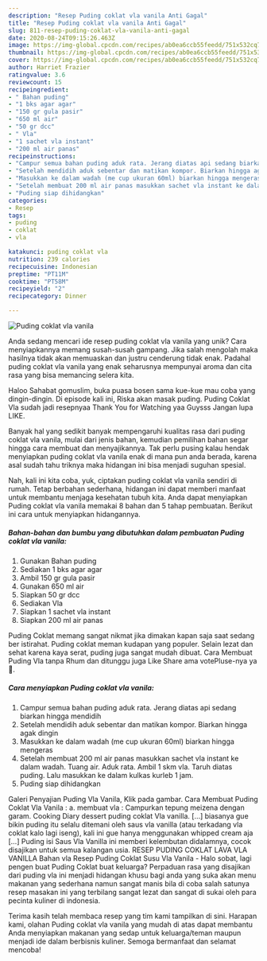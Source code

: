 ```yaml
---
description: "Resep Puding coklat vla vanila Anti Gagal"
title: "Resep Puding coklat vla vanila Anti Gagal"
slug: 811-resep-puding-coklat-vla-vanila-anti-gagal
date: 2020-08-24T09:15:26.463Z
image: https://img-global.cpcdn.com/recipes/ab0ea6ccb55feedd/751x532cq70/puding-coklat-vla-vanila-foto-resep-utama.jpg
thumbnail: https://img-global.cpcdn.com/recipes/ab0ea6ccb55feedd/751x532cq70/puding-coklat-vla-vanila-foto-resep-utama.jpg
cover: https://img-global.cpcdn.com/recipes/ab0ea6ccb55feedd/751x532cq70/puding-coklat-vla-vanila-foto-resep-utama.jpg
author: Harriet Frazier
ratingvalue: 3.6
reviewcount: 15
recipeingredient:
- " Bahan puding"
- "1 bks agar agar"
- "150 gr gula pasir"
- "650 ml air"
- "50 gr dcc"
- " Vla"
- "1 sachet vla instant"
- "200 ml air panas"
recipeinstructions:
- "Campur semua bahan puding aduk rata. Jerang diatas api sedang biarkan hingga mendidih"
- "Setelah mendidih aduk sebentar dan matikan kompor. Biarkan hingga agak dingin"
- "Masukkan ke dalam wadah (me cup ukuran 60ml) biarkan hingga mengeras"
- "Setelah membuat 200 ml air panas masukkan sachet vla instant ke dalam wadah. Tuang air. Aduk rata. Ambil 1 skm vla. Taruh diatas puding. Lalu masukkan ke dalam kulkas kurleb 1 jam."
- "Puding siap dihidangkan"
categories:
- Resep
tags:
- puding
- coklat
- vla

katakunci: puding coklat vla 
nutrition: 239 calories
recipecuisine: Indonesian
preptime: "PT11M"
cooktime: "PT58M"
recipeyield: "2"
recipecategory: Dinner

---
```



![Puding coklat vla vanila](https://img-global.cpcdn.com/recipes/ab0ea6ccb55feedd/751x532cq70/puding-coklat-vla-vanila-foto-resep-utama.jpg)

Anda sedang mencari ide resep puding coklat vla vanila yang unik? Cara menyiapkannya memang susah-susah gampang. Jika salah mengolah maka hasilnya tidak akan memuaskan dan justru cenderung tidak enak. Padahal puding coklat vla vanila yang enak seharusnya mempunyai aroma dan cita rasa yang bisa memancing selera kita.

Haloo Sahabat gomuslim, buka puasa bosen sama kue-kue mau coba yang dingin-dingin. Di episode kali ini, Riska akan masak puding. Puding Coklat Vla sudah jadi resepnyaa Thank You for Watching yaa Guysss Jangan lupa LIKE.

Banyak hal yang sedikit banyak mempengaruhi kualitas rasa dari puding coklat vla vanila, mulai dari jenis bahan, kemudian pemilihan bahan segar hingga cara membuat dan menyajikannya. Tak perlu pusing kalau hendak menyiapkan puding coklat vla vanila enak di mana pun anda berada, karena asal sudah tahu triknya maka hidangan ini bisa menjadi suguhan spesial.


Nah, kali ini kita coba, yuk, ciptakan puding coklat vla vanila sendiri di rumah. Tetap berbahan sederhana, hidangan ini dapat memberi manfaat untuk membantu menjaga kesehatan tubuh kita. Anda dapat menyiapkan Puding coklat vla vanila memakai 8 bahan dan 5 tahap pembuatan. Berikut ini cara untuk menyiapkan hidangannya.

<!--inarticleads1-->

##### Bahan-bahan dan bumbu yang dibutuhkan dalam pembuatan Puding coklat vla vanila:

1. Gunakan  Bahan puding
1. Sediakan 1 bks agar agar
1. Ambil 150 gr gula pasir
1. Gunakan 650 ml air
1. Siapkan 50 gr dcc
1. Sediakan  Vla
1. Siapkan 1 sachet vla instant
1. Siapkan 200 ml air panas


Puding Coklat memang sangat nikmat jika dimakan kapan saja saat sedang ber istirahat. Puding coklat meman kudapan yang populer. Selain lezat dan sehat karena kaya serat, puding juga sangat mudah dibuat. Cara Membuat Puding Vla tanpa Rhum dan ditunggu juga Like Share ama votePluse-nya ya 🙂. 

<!--inarticleads2-->

##### Cara menyiapkan Puding coklat vla vanila:

1. Campur semua bahan puding aduk rata. Jerang diatas api sedang biarkan hingga mendidih
1. Setelah mendidih aduk sebentar dan matikan kompor. Biarkan hingga agak dingin
1. Masukkan ke dalam wadah (me cup ukuran 60ml) biarkan hingga mengeras
1. Setelah membuat 200 ml air panas masukkan sachet vla instant ke dalam wadah. Tuang air. Aduk rata. Ambil 1 skm vla. Taruh diatas puding. Lalu masukkan ke dalam kulkas kurleb 1 jam.
1. Puding siap dihidangkan


Galeri Penyajian Puding Vla Vanila, Klik pada gambar. Cara Membuat Puding Coklat Vla Vanila : a. membuat vla : Campurkan tepung meizena dengan garam. Cooking Diary dessert puding coklat Vla vanilla. […] biasanya gue bikin puding itu selalu ditemani oleh saus vla vanilla (atau terkadang vla coklat kalo lagi iseng), kali ini gue hanya menggunakan whipped cream aja […] Puding isi Saus Vla Vanilla ini memberi kelembutan didalamnya, cocok disajikan untuk semua kalangan usia. RESEP PUDING COKLAT LAVA VLA VANILLA Bahan vla Resep Puding Coklat Susu Vla Vanila - Halo sobat, lagi pengen buat Puding Coklat buat keluarga? Perpaduan rasa yang disajikan dari puding vla ini menjadi hidangan khusu bagi anda yang suka akan menu makanan yang sederhana namun sangat manis bila di coba salah satunya resep masakan ini yang terbilang sangat lezat dan sangat di sukai oleh para pecinta kuliner di indonesia. 

Terima kasih telah membaca resep yang tim kami tampilkan di sini. Harapan kami, olahan Puding coklat vla vanila yang mudah di atas dapat membantu Anda menyiapkan makanan yang sedap untuk keluarga/teman maupun menjadi ide dalam berbisnis kuliner. Semoga bermanfaat dan selamat mencoba!

